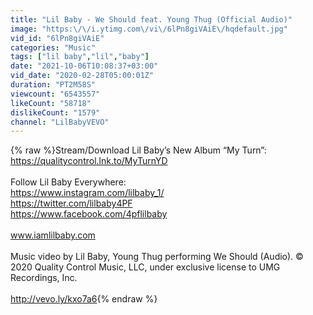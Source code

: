 ```yaml
---
title: "Lil Baby - We Should feat. Young Thug (Official Audio)"
image: "https:\/\/i.ytimg.com\/vi\/6lPn8giVAiE\/hqdefault.jpg"
vid_id: "6lPn8giVAiE"
categories: "Music"
tags: ["lil baby","lil","baby"]
date: "2021-10-06T10:08:37+03:00"
vid_date: "2020-02-28T05:00:01Z"
duration: "PT2M58S"
viewcount: "6543557"
likeCount: "58718"
dislikeCount: "1579"
channel: "LilBabyVEVO"
---
```

{% raw %}Stream/Download Lil Baby’s New Album “My Turn”: <a rel="nofollow" target="blank" href="https://qualitycontrol.lnk.to/MyTurnYD">https://qualitycontrol.lnk.to/MyTurnYD</a><br /><br />Follow Lil Baby Everywhere:<br /><a rel="nofollow" target="blank" href="https://www.instagram.com/lilbaby_1/">https://www.instagram.com/lilbaby_1/</a><br /><a rel="nofollow" target="blank" href="https://twitter.com/lilbaby4PF">https://twitter.com/lilbaby4PF</a><br /><a rel="nofollow" target="blank" href="https://www.facebook.com/4pflilbaby">https://www.facebook.com/4pflilbaby</a><br /><br />www.iamlilbaby.com<br /><br />Music video by Lil Baby, Young Thug performing We Should (Audio). © 2020 Quality Control Music, LLC, under exclusive license to UMG Recordings, Inc.<br /><br /><a rel="nofollow" target="blank" href="http://vevo.ly/kxo7a6">http://vevo.ly/kxo7a6</a>{% endraw %}

